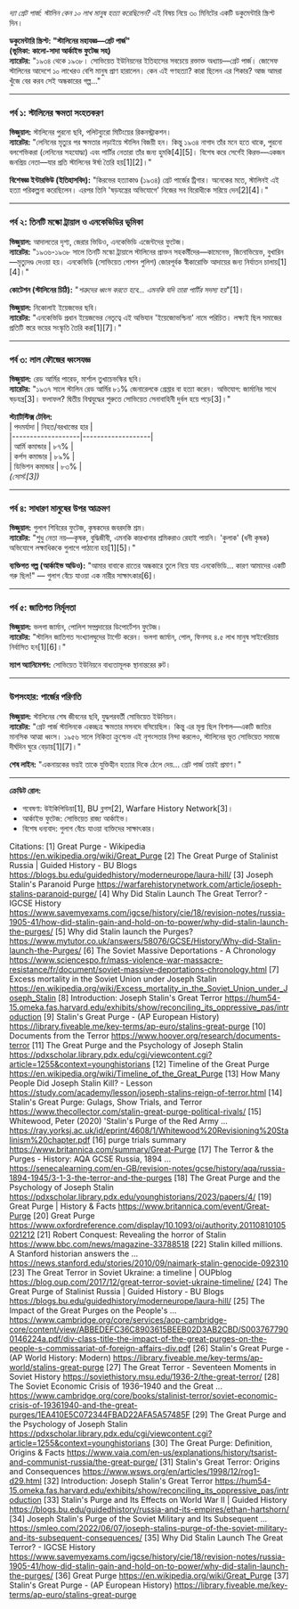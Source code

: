 *দ্যা গ্রেট পার্জ: স্টালিন কেন ১০ লাখ মানুষ হত্যা করেছিলেন?* এই বিষয় নিয়ে ৩০ মিনিটের একটি ডকুমেন্টারি স্ক্রিপ্ট দিন।

**ডকুমেন্টারি স্ক্রিপ্ট: "স্টালিনের মহাযজ্ঞ—গ্রেট পার্জ"**  
**(ভূমিকা: কালো-সাদা আর্কাইভ ফুটেজ সহ)**  
**ন্যারেটর:** "১৯৩৪ থেকে ১৯৩৮। সোভিয়েত ইউনিয়নের ইতিহাসের সবচেয়ে রক্তাক্ত অধ্যায়—গ্রেট পার্জ। জোসেফ স্টালিনের আদেশে ১০ লাখেরও বেশি মানুষ প্রাণ হারালেন। কেন এই গণহত্যা? কারা ছিলেন এর শিকার? আজ আমরা খুঁজে বের করব সেই অন্ধকারের গল্প..."  

---

### **পর্ব ১: স্টালিনের ক্ষমতা সংহতকরণ**  
**ভিজুয়াল:** স্টালিনের পুরনো ছবি, পলিটব্যুরো মিটিংয়ের রিকনস্ট্রাকশন।  
**ন্যারেটর:** "লেনিনের মৃত্যুর পর ক্ষমতার লড়াইয়ে স্টালিন বিজয়ী হন। কিন্তু ১৯৩৪ নাগাদ তাঁর মনে হতে থাকে, পুরনো বলশেভিকরা (লেনিনের সহযোদ্ধা) এবং পার্টির নেতারা তাঁর জন্য হুমকি[4][5]। বিশেষ করে সের্গেই কিরভ—একজন জনপ্রিয় নেতা—যার প্রতি স্টালিনের ঈর্ষা তৈরি হয়[1][2]।"  

**বিশেষজ্ঞ ইন্টারভিউ (ইতিহাসবিদ):** "কিরভের হত্যাকাণ্ড (১৯৩৪) গ্রেট পার্জের ট্রিগার। অনেকের মতে, স্টালিনই এই হত্যা পরিকল্পনা করেছিলেন। এরপর তিনি 'ষড়যন্ত্রের অভিযোগে' নিজের সব বিরোধীকে সরিয়ে দেন[2][4]।"  

---

### **পর্ব ২: তিনটি মস্কো ট্রায়াল ও এনকেভিডির ভূমিকা**  
**ভিজুয়াল:** আদালতের দৃশ্য, জেরার ভিডিও, এনকেভিডি এজেন্টদের ফুটেজ।  
**ন্যারেটর:** "১৯৩৬-১৯৩৮ সালে তিনটি মস্কো ট্রায়ালে স্টালিনের প্রাক্তন সহকর্মীদের—কামেনেভ, জিনোভিয়েভ, বুখারিন—মৃত্যুদণ্ড দেওয়া হয়। এনকেভিডি (সোভিয়েত গোপন পুলিশ) জোরপূর্বক স্বীকারোক্তি আদায়ের জন্য নির্যাতন চালায়[1][4]।"  

**কোটেশন (স্টালিনের চিঠি):** "*শত্রুদের ধ্বংস করতে হবে... এমনকি যদি তারা পার্টির সদস্য হয়*"[1]।  

**ভিজুয়াল:** নিকোলাই ইয়েজভের ছবি।  
**ন্যারেটর:** "এনকেভিডি প্রধান ইয়েজভের নেতৃত্বে এই অভিযান 'ইয়েজোভশ্চিনা' নামে পরিচিত। লক্ষ্যই ছিল সমাজের প্রতিটি স্তরে ভয়ের সংস্কৃতি তৈরি করা[1][7]।"  

---

### **পর্ব ৩: লাল ফৌজের ধ্বংসযজ্ঞ**  
**ভিজুয়াল:** রেড আর্মির পারেড, মার্শাল তুখাচেভস্কির ছবি।  
**ন্যারেটর:** "১৯৩৭ সালে স্টালিন রেড আর্মির ৮১% জেনারেলকে গ্রেপ্তার বা হত্যা করেন। অভিযোগ: জার্মানির সাথে ষড়যন্ত্র[3]। ফলাফল? দ্বিতীয় বিশ্বযুদ্ধের শুরুতে সোভিয়েত সেনাবাহিনী দুর্বল হয়ে পড়ে[3]।"  

**স্ট্যাটিস্টিক্স টেবিল:**  
| পদমর্যাদা         | নিহত/বরখাস্তের হার |  
|-------------------|-------------------|  
| আর্মি কমান্ডার    | ৮৭%               |  
| কর্পস কমান্ডার    | ৮৯%               |  
| ডিভিশন কমান্ডার  | ৮৩%               |  
*(সোর্স:[3])*  

---

### **পর্ব ৪: সাধারণ মানুষের উপর আক্রমণ**  
**ভিজুয়াল:** গুলাগ শিবিরের ফুটেজ, কৃষকদের জবরদস্তি শ্রম।  
**ন্যারেটর:** "শুধু নেতা নয়—কৃষক, বুদ্ধিজীবী, এমনকি কারখানার শ্রমিকরাও রেহাই পায়নি। 'কুলাক' (ধনী কৃষক) অভিযোগে লক্ষাধিককে গুলাগে পাঠানো হয়[1][5]।"  

**ব্যক্তিগত গল্প (আর্কাইভ অডিও):** "আমার বাবাকে রাতের অন্ধকারে তুলে নিয়ে যায় এনকেভিডি... কারণ আমাদের একটি গরু ছিল!" — গুলাগ বেঁচে যাওয়া এক নারীর সাক্ষাৎকার[6]।  

---

### **পর্ব ৫: জাতিগত নির্মূলতা**  
**ভিজুয়াল:** ভলগা জার্মান, পোলিশ সম্প্রদায়ের ডিপোর্টেশন ফুটেজ।  
**ন্যারেটর:** "স্টালিন জাতিগত সংখ্যালঘুদের টার্গেট করেন। ভলগা জার্মান, পোল, ফিনসহ ৪.৫ লাখ মানুষ সাইবেরিয়ায় নির্বাসিত হন[1][6]।"  

**ম্যাপ অ্যানিমেশন:** সোভিয়েত ইউনিয়নে বাধ্যতামূলক স্থানান্তরের রুট।  

---

### **উপসংহার: পার্জের পরিণতি**  
**ভিজুয়াল:** স্টালিনের শেষ জীবনের ছবি, যুদ্ধপরবর্তী সোভিয়েত ইউনিয়ন।  
**ন্যারেটর:** "গ্রেট পার্জ স্টালিনকে একচ্ছত্র ক্ষমতার মসনদে বসিয়েছিল। কিন্তু এর মূল্য ছিল বিশাল—একটি জাতির মানসিক আত্মা ধ্বংস। ১৯৫৬ সালে নিকিতা ক্রুশ্চেভ এই নৃশংসতার নিন্দা করলেও, স্টালিনের ভূত সোভিয়েত সমাজে দীর্ঘদিন ঘুরে বেড়ায়[1][7]।"  

**শেষ লাইন:** "একনায়কের ভয়ই তাকে যুক্তিহীন হত্যার দিকে ঠেলে দেয়... গ্রেট পার্জ তারই প্রমাণ।"  

---  
**ক্রেডিট রোল:**  
- গবেষণা: উইকিপিডিয়া[1], BU ব্লগস[2], Warfare History Network[3]।  
- আর্কাইভ ফুটেজ: সোভিয়েত রাজ্য আর্কাইভ।  
- বিশেষ ধন্যবাদ: গুলাগ বেঁচে যাওয়া ব্যক্তিদের সাক্ষাৎকার।

Citations:
[1] Great Purge - Wikipedia https://en.wikipedia.org/wiki/Great_Purge
[2] The Great Purge of Stalinist Russia | Guided History - BU Blogs https://blogs.bu.edu/guidedhistory/moderneurope/laura-hill/
[3] Joseph Stalin's Paranoid Purge https://warfarehistorynetwork.com/article/joseph-stalins-paranoid-purge/
[4] Why Did Stalin Launch The Great Terror? - IGCSE History https://www.savemyexams.com/igcse/history/cie/18/revision-notes/russia-1905-41/how-did-stalin-gain-and-hold-on-to-power/why-did-stalin-launch-the-purges/
[5] Why did Stalin launch the Purges? https://www.mytutor.co.uk/answers/58076/GCSE/History/Why-did-Stalin-launch-the-Purges/
[6] The Soviet Massive Deportations - A Chronology https://www.sciencespo.fr/mass-violence-war-massacre-resistance/fr/document/soviet-massive-deportations-chronology.html
[7] Excess mortality in the Soviet Union under Joseph Stalin https://en.wikipedia.org/wiki/Excess_mortality_in_the_Soviet_Union_under_Joseph_Stalin
[8] Introduction: Joseph Stalin's Great Terror https://hum54-15.omeka.fas.harvard.edu/exhibits/show/reconciling_its_oppressive_pas/introduction
[9] Stalin's Great Purge - (AP European History) https://library.fiveable.me/key-terms/ap-euro/stalins-great-purge
[10] Documents from the Terror https://www.hoover.org/research/documents-terror
[11] The Great Purge and the Psychology of Joseph Stalin https://pdxscholar.library.pdx.edu/cgi/viewcontent.cgi?article=1255&context=younghistorians
[12] Timeline of the Great Purge https://en.wikipedia.org/wiki/Timeline_of_the_Great_Purge
[13] How Many People Did Joseph Stalin Kill? - Lesson https://study.com/academy/lesson/joseph-stalins-reign-of-terror.html
[14] Stalin's Great Purge: Gulags, Show Trials, and Terror https://www.thecollector.com/stalin-great-purge-political-rivals/
[15] Whitewood, Peter (2020) 'Stalin's Purge of the Red Army ... https://ray.yorksj.ac.uk/id/eprint/4608/1/Whitewood%20Revisioning%20Stalinism%20chapter.pdf
[16] purge trials summary https://www.britannica.com/summary/Great-Purge
[17] The Terror & the Purges - History: AQA GCSE Russia, 1894 ... https://senecalearning.com/en-GB/revision-notes/gcse/history/aqa/russia-1894-1945/3-1-3-the-terror-and-the-purges
[18] The Great Purge and the Psychology of Joseph Stalin https://pdxscholar.library.pdx.edu/younghistorians/2023/papers/4/
[19] Great Purge | History & Facts https://www.britannica.com/event/Great-Purge
[20] Great Purge https://www.oxfordreference.com/display/10.1093/oi/authority.20110810105021212
[21] Robert Conquest: Revealing the horror of Stalin https://www.bbc.com/news/magazine-33788518
[22] Stalin killed millions. A Stanford historian answers the ... https://news.stanford.edu/stories/2010/09/naimark-stalin-genocide-092310
[23] The Great Terror in Soviet Ukraine: a timeline | OUPblog https://blog.oup.com/2017/12/great-terror-soviet-ukraine-timeline/
[24] The Great Purge of Stalinist Russia | Guided History - BU Blogs https://blogs.bu.edu/guidedhistory/moderneurope/laura-hill/
[25] The Impact of the Great Purges on the People's ... https://www.cambridge.org/core/services/aop-cambridge-core/content/view/ABBEDEFC36C8903615BEEB02D3AB2CBD/S0037677900146224a.pdf/div-class-title-the-impact-of-the-great-purges-on-the-people-s-commissariat-of-foreign-affairs-div.pdf
[26] Stalin's Great Purge - (AP World History: Modern) https://library.fiveable.me/key-terms/ap-world/stalins-great-purge
[27] The Great Terror - Seventeen Moments in Soviet History https://soviethistory.msu.edu/1936-2/the-great-terror/
[28] The Soviet Economic Crisis of 1936–1940 and the Great ... https://www.cambridge.org/core/books/stalinist-terror/soviet-economic-crisis-of-19361940-and-the-great-purges/1EA410E5C072344FBAD22AFA5A57485F
[29] The Great Purge and the Psychology of Joseph Stalin https://pdxscholar.library.pdx.edu/cgi/viewcontent.cgi?article=1255&context=younghistorians
[30] The Great Purge: Definition, Origins & Facts https://www.vaia.com/en-us/explanations/history/tsarist-and-communist-russia/the-great-purge/
[31] Stalin's Great Terror: Origins and Consequences https://www.wsws.org/en/articles/1998/12/rog1-d29.html
[32] Introduction: Joseph Stalin's Great Terror https://hum54-15.omeka.fas.harvard.edu/exhibits/show/reconciling_its_oppressive_pas/introduction
[33] Stalin's Purge and Its Effects on World War II | Guided History https://blogs.bu.edu/guidedhistory/russia-and-its-empires/ethan-hartshorn/
[34] Joseph Stalin's Purge of the Soviet Military and Its Subsequent ... https://smleo.com/2022/06/07/joseph-stalins-purge-of-the-soviet-military-and-its-subsequent-consequences/
[35] Why Did Stalin Launch The Great Terror? - IGCSE History https://www.savemyexams.com/igcse/history/cie/18/revision-notes/russia-1905-41/how-did-stalin-gain-and-hold-on-to-power/why-did-stalin-launch-the-purges/
[36] Great Purge https://en.wikipedia.org/wiki/Great_Purge
[37] Stalin's Great Purge - (AP European History) https://library.fiveable.me/key-terms/ap-euro/stalins-great-purge
